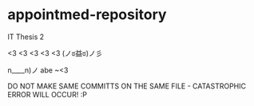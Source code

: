 # appointmed-repository
IT Thesis 2


<3 <3 <3 <3 <3 
(ノಠ益ಠ)ノ彡

n____n)ノ abe ~<3

DO NOT MAKE SAME COMMITTS ON THE SAME FILE - CATASTROPHIC ERROR WILL OCCUR! :P